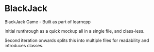 # BlackJack
BlackJack Game - Built as part of learncpp

Initial runthrough as a quick mockup all in a single file, and class-less.

Second iteration onwards splits this into multiple files for readability and introduces classes.
